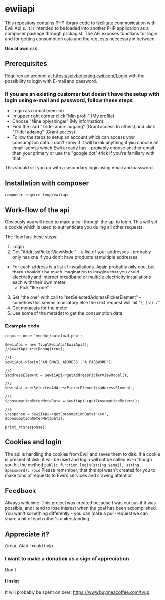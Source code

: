 # ewiiapi
This repository contains PHP library code to facilitate communication with Ewii Api's. It is intended to be loaded into another PHP application as a composer package through packagist.
The API exposes functions for login and for getting consumption data and the requests neccesary in between.

**Use at own risk**


## Prerequisites
Requires an account at https://selvbetjening.ewii.com/Login with the possibility to login with E-mail and password.

### If you are an existing customer but doesn't have the setup with login using e-mail and password, follow these steps:
* Login as normal (nem-id)
* In upper right corner click "Min profil" (My profile)
* Choose "Mine oplysninger" (My information)
* Find the card "Tildel andre adgang" (Grant access to others) and click "Tildel adgang" (Grant access)
* Follow the steps to setup an account which can access your consumption data. I don't know if it will break anything if you choose an email-adress which Ewii already has - probably choose another email than your primary or use the "google dot"-trick if you're familiary with that.

This should set you up with a secondary login using email and password.


## Installation with composer
```
composer require tvup/ewiiapi
```


## Work-flow of the api
Obviously you will need to make a call through the api to login. This will set a cookie which is used to authenticate you during all other requests.

The flow has these steps:
1. Login
2. Get "AddressPickerViewModel" - a list of your addresses - probably only has one if you don't have products at multiple addresses
  * For each address is a list of installations. Again probably only one, but there shouldn't be much imagination to imagine that you could electricity and internet broadband or multiple electricity installations each with their own meter.
    * Pick "the one"
3. Set "the one" with call to "setSelectedAddressPickerElement" - somehow this seems mandatory else the next request will fail `¯\_(ツ)_/¯`
4. Get metadata for the meter
5. Use some of the metadat to get the consumption data

### Example code
```
require_once 'vendor/autoload.php';

$ewiiApi = new Tvup\EwiiApi\EwiiApi();
//$ewiiApi->setDebug(true);

//1
$ewiiApi->login('AN_EMAIL_ADDRESS','A_PASSWORD');

//2
$addressElement = $ewiiApi->getAddressPickerViewModel();

//3
$ewiiApi->setSelectedAddressPickerElement($addressElement);

//4
$consumptionMeterMetaData = $ewiiApi->getConsumptionMeters();

//5
$response = $ewiiApi->getConsumptionData('csv', $consumptionMeterMetaData);

print_r($response);
```

## Cookies and login
The api is handling the cookies from Ewii and saves them to disk. If a cookie is present at disk, it will be used and login will not be called even though you hit the method `public function login(string $email, string $password): void`
Please remember, that this api wasn't created for you to make tons of requests to Ewii's services and drawing attention.

## Feedback
Always welcome. This project was created because I was curious if it was possible, and I tend to lose interest when the goal has been accomplished.
You wan't something differently - you can make a pull-request we can share a bit of each other's understanding.

## Appreciate it?
Great. Glad I could help.
### I want to make a donation as a sign of appreciation
Don't
#### I insist
It will probably be spent on beer: https://www.buymeacoffee.com/tvup